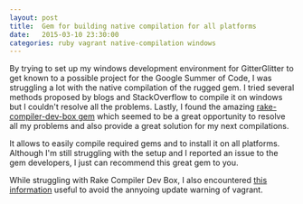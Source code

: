 ```yaml
---
layout: post
title:  Gem for building native compilation for all platforms
date:   2015-03-10 23:30:00
categories: ruby vagrant native-compilation windows
---
```


By trying to set up my windows development environment for GitterGlitter to get known to a possible project for the Google Summer of Code,
I was struggling a lot with the native compilation of the rugged gem. I tried several methods proposed by blogs and StackOverflow to compile it
on windows but I couldn't resolve all the problems. Lastly, I found the amazing [rake-compiler-dev-box gem](https://github.com/tjschuck/rake-compiler-dev-box)
which seemed to be a great opportunity to resolve all my problems and also provide a great solution for my next compilations.

It allows to easily compile required gems and to install it on all platforms. Although I'm still struggling with the setup and I
reported an issue to the gem developers, I just can recommend this great gem to you.

While struggling with Rake Compiler Dev Box, I also encountered [this information](http://kvz.io/blog/2013/01/16/vagrant-tip-keep-virtualbox-guest-additions-in-sync/)
useful to avoid the annyoing update warning of vagrant.
